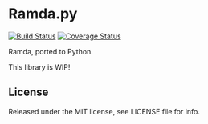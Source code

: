 # Ramda.py

[![Build Status](https://travis-ci.org/peteut/ramda.py.svg)](
https://travis-ci.org/peteut/ramda.py)
[![Coverage Status](https://coveralls.io/repos/github/peteut/ramda.py/badge.svg)](
https://coveralls.io/github/peteut/ramda.py)

Ramda, ported to Python.

This library is WIP!


## License

Released under the MIT license, see LICENSE file for info.
